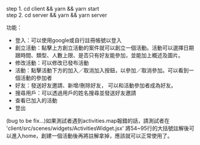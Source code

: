 step 1. cd client && yarn && yarn start  
step 2. cd server && yarn && yarn server  

功能：
* 登入：可以使用google或自行註冊帳號以登入
* 創立活動：點擊上方創立活動的案件就可以創立一個活動。活動可以選擇日期跟時間、類型、人數上限、是否只有好友能參加，並能加上概述及圖片。
* 修改活動：可以修改已發布活動
* 活動：點擊活動下方的加入／取消加入按鈕，以參加／取消參加。可以看到一個活動的參加者
* 好友：發送好友邀請、新增/刪除好友， 可以和活動參加者成為好友。
* 搜尋用戶：可以透過用戶的姓名搜尋並發送好友邀請
* 查看已加入的活動
* 登出

(bug to be fix...)如果測試者遇到activities.map報錯的話，請測試者在 'client/src/scenes/widgets/ActivitiesWidget.jsx' 將54~95行的大括號註解後可以進入home，創建一個活動後再將註解拿掉，應該就可以正常使用了。